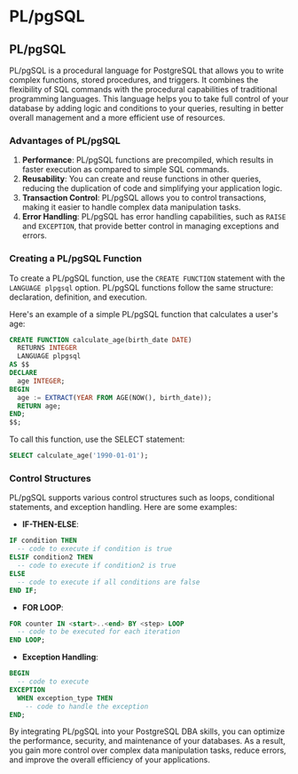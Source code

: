 # PL/pgSQL

## PL/pgSQL

PL/pgSQL is a procedural language for PostgreSQL that allows you to write complex functions, stored procedures, and triggers. It combines the flexibility of SQL commands with the procedural capabilities of traditional programming languages. This language helps you to take full control of your database by adding logic and conditions to your queries, resulting in better overall management and a more efficient use of resources.

### Advantages of PL/pgSQL

1. **Performance**: PL/pgSQL functions are precompiled, which results in faster execution as compared to simple SQL commands.
2. **Reusability**: You can create and reuse functions in other queries, reducing the duplication of code and simplifying your application logic.
3. **Transaction Control**: PL/pgSQL allows you to control transactions, making it easier to handle complex data manipulation tasks.
4. **Error Handling**: PL/pgSQL has error handling capabilities, such as `RAISE` and `EXCEPTION`, that provide better control in managing exceptions and errors.

### Creating a PL/pgSQL Function

To create a PL/pgSQL function, use the `CREATE FUNCTION` statement with the `LANGUAGE plpgsql` option. PL/pgSQL functions follow the same structure: declaration, definition, and execution.

Here's an example of a simple PL/pgSQL function that calculates a user's age:

```sql
CREATE FUNCTION calculate_age(birth_date DATE)
  RETURNS INTEGER
  LANGUAGE plpgsql
AS $$
DECLARE
  age INTEGER;
BEGIN
  age := EXTRACT(YEAR FROM AGE(NOW(), birth_date));
  RETURN age;
END;
$$;
```

To call this function, use the SELECT statement:

```sql
SELECT calculate_age('1990-01-01');
```

### Control Structures

PL/pgSQL supports various control structures such as loops, conditional statements, and exception handling. Here are some examples:

- **IF-THEN-ELSE**:

```sql
IF condition THEN
  -- code to execute if condition is true
ELSIF condition2 THEN
  -- code to execute if condition2 is true
ELSE
  -- code to execute if all conditions are false
END IF;
```

- **FOR LOOP**:

```sql
FOR counter IN <start>..<end> BY <step> LOOP
  -- code to be executed for each iteration
END LOOP;
```

- **Exception Handling**:

```sql
BEGIN
  -- code to execute
EXCEPTION
  WHEN exception_type THEN
    -- code to handle the exception
END;
```

By integrating PL/pgSQL into your PostgreSQL DBA skills, you can optimize the performance, security, and maintenance of your databases. As a result, you gain more control over complex data manipulation tasks, reduce errors, and improve the overall efficiency of your applications.